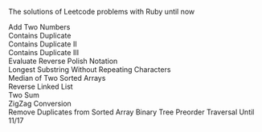 The solutions of Leetcode problems with Ruby until now

Add Two Numbers  
Contains Duplicate  
Contains Duplicate II  
Contains Duplicate III  
Evaluate Reverse Polish Notation   
Longest Substring Without Repeating Characters   
Median of Two Sorted Arrays   
Reverse Linked List   
Two Sum   
ZigZag Conversion   
Remove Duplicates from Sorted Array
Binary Tree Preorder Traversal
Until 11/17